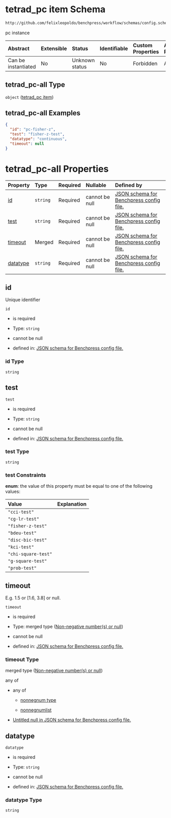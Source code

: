 # tetrad\_pc item Schema

```txt
http://github.com/felixleopoldo/benchpress/workflow/schemas/config.schema.json#/definitions/tetrad_pc-all
```

pc instance

| Abstract            | Extensible | Status         | Identifiable | Custom Properties | Additional Properties | Access Restrictions | Defined In                                                        |
| :------------------ | :--------- | :------------- | :----------- | :---------------- | :-------------------- | :------------------ | :---------------------------------------------------------------- |
| Can be instantiated | No         | Unknown status | No           | Forbidden         | Allowed               | none                | [config.schema.json\*](config.schema.json "open original schema") |

## tetrad\_pc-all Type

`object` ([tetrad\_pc item](config-definitions-tetrad_pc-item.md))

## tetrad\_pc-all Examples

```json
{
  "id": "pc-fisher-z",
  "test": "fisher-z-test",
  "datatype": "continuous",
  "timeout": null
}
```

# tetrad\_pc-all Properties

| Property              | Type     | Required | Nullable       | Defined by                                                                                                                                                                                                                          |
| :-------------------- | :------- | :------- | :------------- | :---------------------------------------------------------------------------------------------------------------------------------------------------------------------------------------------------------------------------------- |
| [id](#id)             | `string` | Required | cannot be null | [JSON schema for Benchpress config file.](config-definitions-tetrad_pc-item-properties-id.md "http://github.com/felixleopoldo/benchpress/workflow/schemas/config.schema.json#/definitions/tetrad_pc-all/properties/id")             |
| [test](#test)         | `string` | Required | cannot be null | [JSON schema for Benchpress config file.](config-definitions-tetrad_pc-item-properties-test.md "http://github.com/felixleopoldo/benchpress/workflow/schemas/config.schema.json#/definitions/tetrad_pc-all/properties/test")         |
| [timeout](#timeout)   | Merged   | Required | cannot be null | [JSON schema for Benchpress config file.](config-definitions-non-negative-numbers-or-null.md "http://github.com/felixleopoldo/benchpress/workflow/schemas/config.schema.json#/definitions/tetrad_pc-all/properties/timeout")        |
| [datatype](#datatype) | `string` | Required | cannot be null | [JSON schema for Benchpress config file.](config-definitions-tetrad_pc-item-properties-datatype.md "http://github.com/felixleopoldo/benchpress/workflow/schemas/config.schema.json#/definitions/tetrad_pc-all/properties/datatype") |

## id

Unique identifier

`id`

*   is required

*   Type: `string`

*   cannot be null

*   defined in: [JSON schema for Benchpress config file.](config-definitions-tetrad_pc-item-properties-id.md "http://github.com/felixleopoldo/benchpress/workflow/schemas/config.schema.json#/definitions/tetrad_pc-all/properties/id")

### id Type

`string`

## test



`test`

*   is required

*   Type: `string`

*   cannot be null

*   defined in: [JSON schema for Benchpress config file.](config-definitions-tetrad_pc-item-properties-test.md "http://github.com/felixleopoldo/benchpress/workflow/schemas/config.schema.json#/definitions/tetrad_pc-all/properties/test")

### test Type

`string`

### test Constraints

**enum**: the value of this property must be equal to one of the following values:

| Value               | Explanation |
| :------------------ | :---------- |
| `"cci-test"`        |             |
| `"cg-lr-test"`      |             |
| `"fisher-z-test"`   |             |
| `"bdeu-test"`       |             |
| `"disc-bic-test"`   |             |
| `"kci-test"`        |             |
| `"chi-square-test"` |             |
| `"g-square-test"`   |             |
| `"prob-test"`       |             |

## timeout

E.g. 1.5 or \[1.6, 3.8] or null.

`timeout`

*   is required

*   Type: merged type ([Non-negative number(s) or null](config-definitions-non-negative-numbers-or-null.md))

*   cannot be null

*   defined in: [JSON schema for Benchpress config file.](config-definitions-non-negative-numbers-or-null.md "http://github.com/felixleopoldo/benchpress/workflow/schemas/config.schema.json#/definitions/tetrad_pc-all/properties/timeout")

### timeout Type

merged type ([Non-negative number(s) or null](config-definitions-non-negative-numbers-or-null.md))

any of

*   any of

    *   [nonnegnum type](config-definitions-nonnegnum-type.md "check type definition")

    *   [nonnegnumlist](config-definitions-nonnegnumlist.md "check type definition")

*   [Untitled null in JSON schema for Benchpress config file.](config-definitions-non-negative-numbers-or-null-anyof-1.md "check type definition")

## datatype



`datatype`

*   is required

*   Type: `string`

*   cannot be null

*   defined in: [JSON schema for Benchpress config file.](config-definitions-tetrad_pc-item-properties-datatype.md "http://github.com/felixleopoldo/benchpress/workflow/schemas/config.schema.json#/definitions/tetrad_pc-all/properties/datatype")

### datatype Type

`string`
